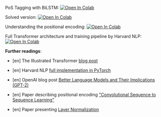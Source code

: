 PoS Tagging with BiLSTM:
[![Open In Colab](https://colab.research.google.com/assets/colab-badge.svg)](https://colab.research.google.com/github/girafe-ai/ml-mipt/blob/22s_harbour_dlia/day05_transformer_and_pos_tagging/practice_bilstm_for_pos_tagging.ipynb)

Solved version:
[![Open In Colab](https://colab.research.google.com/assets/colab-badge.svg)](https://colab.research.google.com/github/girafe-ai/ml-mipt/blob/22s_harbour_dlia/day05_transformer_and_pos_tagging/practice_bilstm_for_pos_tagging_solved.ipynb)

Understanding the positional encoding:
[![Open In Colab](https://colab.research.google.com/assets/colab-badge.svg)](https://colab.research.google.com/github/girafe-ai/ml-mipt/blob/22s_harbour_dlia/day05_transformer_and_pos_tagging/practice_positional_encoding.ipynb)

Full Transformer architecture and training pipeline by Harvard NLP:
[![Open In Colab](https://colab.research.google.com/assets/colab-badge.svg)](https://colab.research.google.com/github/harvardnlp/annotated-transformer/blob/master/The%20Annotated%20Transformer.ipynb)

**Further readings**:

- [en] The Illustrated Transformer
  [blog post](https://jalammar.github.io/illustrated-transformer/)

- [en] Harvard NLP
  [full implementation in PyTorch](http://nlp.seas.harvard.edu/2018/04/03/attention.html)

- [en] OpenAI blog post
  [Better Language Models and Their Implications (GPT-2)](https://openai.com/blog/better-language-models/)

- [en] Paper describing positional encoding
  ["Convolutional Sequence to Sequence Learning"](https://arxiv.org/pdf/1705.03122)

- [en] Paper presenting [Layer Normalization](https://arxiv.org/abs/1607.06450)
